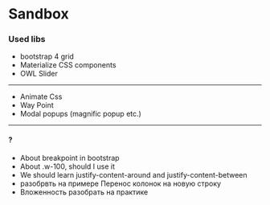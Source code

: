 # Sandbox

### Used libs

- bootstrap 4 grid
- Materialize CSS components
- OWL Slider
------------------------------------

- Animate Css
- Way Point
- Modal popups (magnific popup etc.)

------------------------------------
#### ?
- About breakpoint in bootstrap 
- About .w-100, should I use it
- We  should learn justify-content-around and justify-content-between
- разобрвть на примере Перенос колонок на новую строку
- Вложенность разобрать на практике
